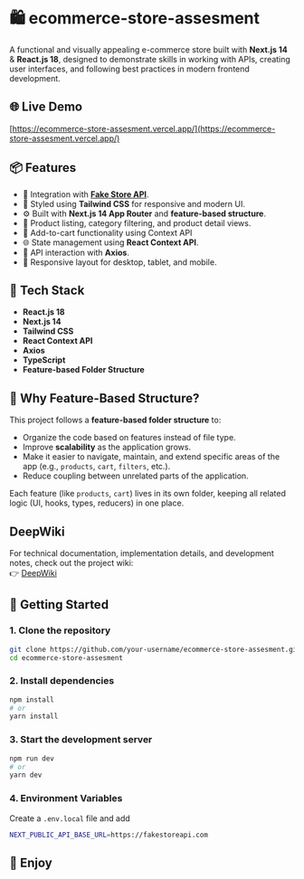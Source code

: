 # 🛍️ ecommerce-store-assesment

A functional and visually appealing e-commerce store built with **Next.js 14** & **React.js 18**, designed to demonstrate skills in working with APIs, creating user interfaces, and following best practices in modern frontend development.

## 🌐 Live Demo

[https://ecommerce-store-assesment.vercel.app/](https://ecommerce-store-assesment.vercel.app/)

## 📦 Features

- 🔄 Integration with **[Fake Store API](https://fakestoreapi.com/)**.
- 🎨 Styled using **Tailwind CSS** for responsive and modern UI.
- ⚙️ Built with **Next.js 14 App Router** and **feature-based structure**.
- 🛒 Product listing, category filtering, and product detail views.
- 🛒 Add-to-cart functionality using Context API
- 🌐 State management using **React Context API**.
- 🔗 API interaction with **Axios**.
- 📱 Responsive layout for desktop, tablet, and mobile.

## 🧠 Tech Stack

- **React.js 18**
- **Next.js 14**
- **Tailwind CSS**
- **React Context API**
- **Axios**
- **TypeScript**
- **Feature-based Folder Structure**

## 🧩 Why Feature-Based Structure?

This project follows a **feature-based folder structure** to:

- Organize the code based on features instead of file type.
- Improve **scalability** as the application grows.
- Make it easier to navigate, maintain, and extend specific areas of the app (e.g., `products`, `cart`, `filters`, etc.).
- Reduce coupling between unrelated parts of the application.

Each feature (like `products`, `cart`) lives in its own folder, keeping all related logic (UI, hooks, types, reducers) in one place.

## DeepWiki

For technical documentation, implementation details, and development notes, check out the project wiki:  
👉 [DeepWiki](https://deepwiki.com/Eslam-E-Hossni/ecommerce-store-assesment/7.1-cart-state-management)

## 🚀 Getting Started

### 1. Clone the repository

```bash
git clone https://github.com/your-username/ecommerce-store-assesment.git
cd ecommerce-store-assesment
```

### 2. Install dependencies

```bash
npm install
# or
yarn install
```

### 3. Start the development server

```bash
npm run dev
# or
yarn dev
```

### 4. Environment Variables

Create a `.env.local` file and add

```bash
NEXT_PUBLIC_API_BASE_URL=https://fakestoreapi.com
```

## 🥂 Enjoy
